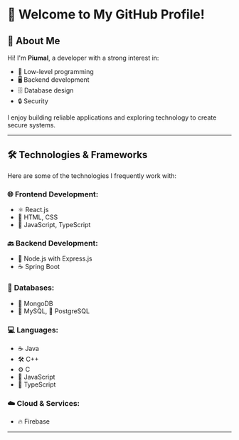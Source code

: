 # 🚀 Welcome to My GitHub Profile!

## 👋 About Me
Hi! I'm **Piumal**, a developer with a strong interest in:
- 🔧 Low-level programming
- 🖥️ Backend development
- 🗄️ Database design
- 🔒 Security

I enjoy building reliable applications and exploring technology to create secure systems.

---

## 🛠️ Technologies & Frameworks
Here are some of the technologies I frequently work with:

### 🌐 **Frontend Development:**
- ⚛️ React.js
- 🎨 HTML, CSS
- 📜 JavaScript, TypeScript

### 🔙 **Backend Development:**
- 🌲 Node.js with Express.js
- ☕ Spring Boot

### 💾 **Databases:**
- 🍃 MongoDB
- 🐬 MySQL, 🐘 PostgreSQL

### 💻 **Languages:**
- ☕ Java
- 🛠️ C++
- ⚙️ C
- 📜 JavaScript
- 📘 TypeScript

### ☁️ **Cloud & Services:**
- 🔥 Firebase

---

<!---
p1uma1/p1uma1 is a ✨ special ✨ repository because its `README.md` (this file) appears on your GitHub profile.
You can click the Preview link to take a look at your changes.
--->


